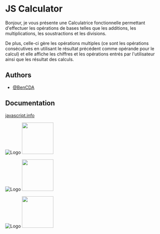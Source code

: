# JS Calculator

Bonjour, je vous présente une Calculatrice fonctionnelle permettant d'effectuer les opérations de bases telles que les additions, les multiplications, les soustractions et les divisions.


De plus, celle-ci gère les opérations multiples (ce sont les opérations consécutives en utilisant le résultat précédent comme opérande pour le calcul) et elle affiche les chiffres et les opérations entrés par l'utilisateur ainsi que les résultat des calculs.



## Authors

- [@BenCDA](https://www.github.com/BenCDA)


## Documentation

[javascript.info](https://fr.javascript.info)


![Logo](https://upload.wikimedia.org/wikipedia/commons/6/6a/JavaScript-logo.png)
<img src="https://upload.wikimedia.org/wikipedia/commons/6/6a/JavaScript-logo.png" width="100" height="100">


![Logo](https://upload.wikimedia.org/wikipedia/commons/thumb/6/61/HTML5_logo_and_wordmark.svg/640px-HTML5_logo_and_wordmark.svg.png)
<img src="https://upload.wikimedia.org/wikipedia/commons/thumb/6/61/HTML5_logo_and_wordmark.svg/640px-HTML5_logo_and_wordmark.svg.png" width="100" height="100">

![Logo](https://upload.wikimedia.org/wikipedia/commons/thumb/d/d5/CSS3_logo_and_wordmark.svg/1452px-CSS3_logo_and_wordmark.svg.png)
<img src="https://upload.wikimedia.org/wikipedia/commons/thumb/d/d5/CSS3_logo_and_wordmark.svg/1452px-CSS3_logo_and_wordmark.svg.png" width="100" height="100">

